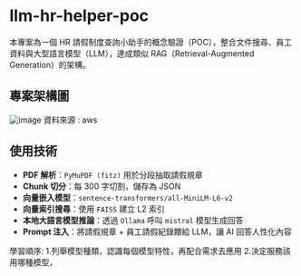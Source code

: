 # llm-hr-helper-poc

本專案為一個 HR 請假制度查詢小助手的概念驗證（POC），整合文件搜尋、員工資料與大型語言模型（LLM），達成類似 RAG（Retrieval-Augmented Generation）的架構。

##  專案架構圖
![image](https://github.com/user-attachments/assets/8f8ea6ac-a232-4cc3-bafa-9f2447cb7576)
資料來源 : aws

##  使用技術

- **PDF 解析**：`PyMuPDF (fitz)` 用於分段抽取請假規章
- **Chunk 切分**：每 300 字切割，儲存為 JSON
- **向量嵌入模型**：`sentence-transformers/all-MiniLM-L6-v2`
- **向量索引搜尋**：使用 `FAISS` 建立 L2 索引
- **本地大語言模型推論**：透過 `Ollama` 呼叫 `mistral` 模型生成回答
- **Prompt 注入**：將請假規章 + 員工請假紀錄餵給 LLM，讓 AI 回答人性化內容


學習順序:
1.列舉模型種類，認識每個模型特性，再配合需求去應用
2.決定服務該用哪種模型，



